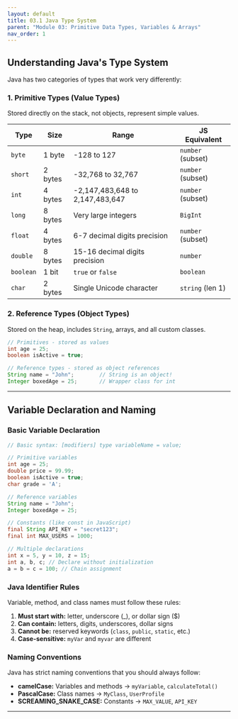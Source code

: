 ```yaml
---
layout: default
title: 03.1 Java Type System
parent: "Module 03: Primitive Data Types, Variables & Arrays"
nav_order: 1
---
```


## Understanding Java's Type System

Java has two categories of types that work very differently:

### 1. Primitive Types (Value Types)

Stored directly on the stack, not objects, represent simple values.

| Type      | Size    | Range                           | JS Equivalent     |
| --------- | ------- | ------------------------------- | ----------------- |
| `byte`    | 1 byte  | -128 to 127                     | `number` (subset) |
| `short`   | 2 bytes | -32,768 to 32,767               | `number` (subset) |
| `int`     | 4 bytes | -2,147,483,648 to 2,147,483,647 | `number` (subset) |
| `long`    | 8 bytes | Very large integers             | `BigInt`          |
| `float`   | 4 bytes | 6-7 decimal digits precision    | `number` (subset) |
| `double`  | 8 bytes | 15-16 decimal digits precision  | `number`          |
| `boolean` | 1 bit   | `true` or `false`               | `boolean`         |
| `char`    | 2 bytes | Single Unicode character        | `string` (len 1)  |

### 2. Reference Types (Object Types)

Stored on the heap, includes `String`, arrays, and all custom classes.

```java
// Primitives - stored as values
int age = 25;
boolean isActive = true;

// Reference types - stored as object references
String name = "John";        // String is an object!
Integer boxedAge = 25;       // Wrapper class for int
```

---

## Variable Declaration and Naming

### Basic Variable Declaration

```java
// Basic syntax: [modifiers] type variableName = value;

// Primitive variables
int age = 25;
double price = 99.99;
boolean isActive = true;
char grade = 'A';

// Reference variables
String name = "John";
Integer boxedAge = 25;

// Constants (like const in JavaScript)
final String API_KEY = "secret123";
final int MAX_USERS = 1000;

// Multiple declarations
int x = 5, y = 10, z = 15;
int a, b, c; // Declare without initialization
a = b = c = 100; // Chain assignment
```

### Java Identifier Rules

Variable, method, and class names must follow these rules:

1. **Must start with:** letter, underscore (\_), or dollar sign ($)
2. **Can contain:** letters, digits, underscores, dollar signs
3. **Cannot be:** reserved keywords (`class`, `public`, `static`, etc.)
4. **Case-sensitive:** `myVar` and `myvar` are different

### Naming Conventions

Java has strict naming conventions that you should always follow:

- **camelCase:** Variables and methods → `myVariable`, `calculateTotal()`
- **PascalCase:** Class names → `MyClass`, `UserProfile`
- **SCREAMING_SNAKE_CASE:** Constants → `MAX_VALUE`, `API_KEY`

---
